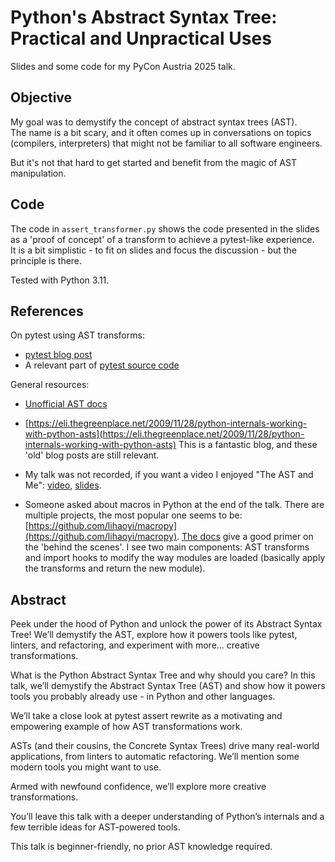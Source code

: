 # Python's Abstract Syntax Tree: Practical and Unpractical Uses

Slides and some code for my PyCon Austria 2025 talk.

## Objective

My goal was to demystify the concept of abstract syntax trees (AST).  
The name is a bit scary, and it often comes up in conversations on topics (compilers, interpreters) that might not be familiar to all software engineers.

But it's not that hard to get started and benefit from the magic of AST manipulation.

## Code

The code in `assert_transformer.py` shows the code presented in the slides as a 'proof of concept' of a transform to achieve a pytest-like experience.  
It is a bit simplistic - to fit on slides and focus the discussion - but the principle is there.

Tested with Python 3.11. 

## References

On pytest using AST transforms:

- [pytest blog post](http://pybites.blogspot.be/2011/07/behind-scenes-of-pytests-new-assertion.html)
- A relevant part of [pytest source code](https://github.com/pytest-dev/pytest/blob/be83aa618c68ebb9080b537bbd8b19b97a7f4eb8/src/_pytest/assertion/rewrite.py#L615">https://github.com/pytest-dev/pytest/blob/be83aa618c68ebb9080b537bbd8b19b97a7f4eb8/src/_pytest/assertion/rewrite.py#L615)

General resources:

- [Unofficial AST docs](https://greentreesnakes.readthedocs.io/en/latest/)
- [https://eli.thegreenplace.net/2009/11/28/python-internals-working-with-python-asts](https://eli.thegreenplace.net/2009/11/28/python-internals-working-with-python-asts)
This is a fantastic blog, and these 'old' blog posts are still relevant.
- My talk was not recorded, if you want a video I enjoyed "The AST and Me": [video](https://www.youtube.com/watch?v=XhWvz4dK4ng), [slides](https://emilyemorehouse.github.io/ast-and-me/).

- Someone asked about macros in Python at the end of the talk. There are multiple projects, the most popular one seems to be: [https://github.com/lihaoyi/macropy](https://github.com/lihaoyi/macropy).
[The docs](https://macropy3.readthedocs.io/en/latest/overview.html) give a good primer on the 'behind the scenes'. I see two main components: AST transforms and import hooks to modify the way modules are loaded (basically apply the transforms and return the new module).



## Abstract

Peek under the hood of Python and unlock the power of its Abstract Syntax Tree! We’ll demystify the AST, explore how it powers tools like pytest, linters, and refactoring, and experiment with more… creative transformations.

What is the Python Abstract Syntax Tree and why should you care? In this talk, we’ll demystify the Abstract Syntax Tree (AST) and show how it powers tools you probably already use - in Python and other languages.

We’ll take a close look at pytest assert rewrite as a motivating and empowering example of how AST transformations work.

ASTs (and their cousins, the Concrete Syntax Trees) drive many real-world applications, from linters to automatic refactoring. We’ll mention some modern tools you might want to use.

Armed with newfound confidence, we’ll explore more creative transformations.

You’ll leave this talk with a deeper understanding of Python’s internals and a few terrible ideas for AST-powered tools.

This talk is beginner-friendly, no prior AST knowledge required.

